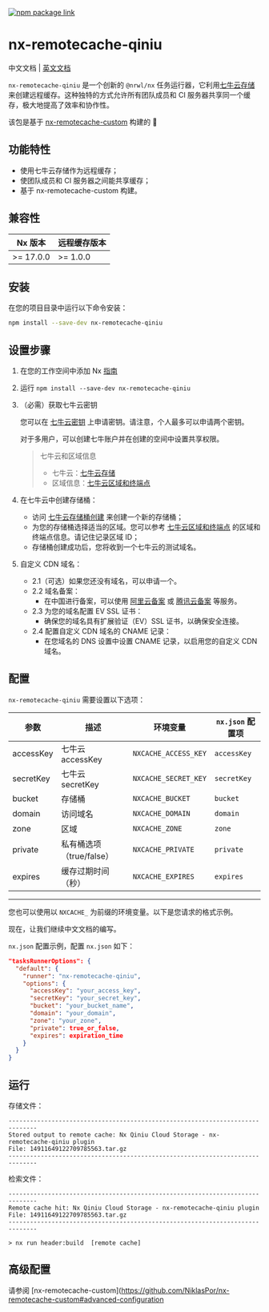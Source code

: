 [![npm package link](https://img.shields.io/npm/v/nx-remotecache-qiniu)](https://www.npmjs.com/package/nx-remotecache-qiniu)

# nx-remotecache-qiniu

中文文档 | [英文文档](./README.md)

`nx-remotecache-qiniu` 是一个创新的 `@nrwl/nx` 任务运行器，它利用[七牛云存储](https://www.qiniu.com/)来创建远程缓存。这种独特的方式允许所有团队成员和 CI 服务器共享同一个缓存，极大地提高了效率和协作性。

该包是基于 [nx-remotecache-custom](https://www.npmjs.com/package/nx-remotecache-custom) 构建的 🙌

## 功能特性

- 使用七牛云存储作为远程缓存；
- 使团队成员和 CI 服务器之间能共享缓存；
- 基于 nx-remotecache-custom 构建。

## 兼容性

| Nx 版本   | 远程缓存版本 |
| --------- | ------------ |
| >= 17.0.0 | >= 1.0.0     |

## 安装

在您的项目目录中运行以下命令安装：

```bash
npm install --save-dev nx-remotecache-qiniu
```

## 设置步骤

1. 在您的工作空间中添加 Nx [指南](https://nx.dev/getting-started/installation)

2. 运行 `npm install --save-dev nx-remotecache-qiniu`

3. （必需）获取七牛云密钥

   您可以在 [七牛云密钥](https://portal.qiniu.com/user/key?ref=developer.qiniu.com&s_path=%2Fkodo%2F1289%2Fnodejs) 上申请密钥。请注意，个人最多可以申请两个密钥。

   对于多用户，可以创建七牛账户并在创建的空间中设置共享权限。

   > 七牛云和区域信息
   >
   > - 七牛云：[七牛云存储](https://www.qiniu.com/products/kodo)
   > - 区域信息：[七牛云区域和终端点](https://developer.qiniu.com/kodo/1671/region-endpoint-fq)

4. 在七牛云中创建存储桶：

   - 访问 [七牛云存储桶创建](https://portal.qiniu.com/kodo/bucket) 来创建一个新的存储桶；
   - 为您的存储桶选择适当的区域。您可以参考 [七牛云区域和终端点](https://developer.qiniu.com/kodo/1671/region-endpoint-fq) 的区域和终端点信息。请记住记录区域 ID；
   - 存储桶创建成功后，您将收到一个七牛云的测试域名。

5. 自定义 CDN 域名：

   - 2.1（可选）如果您还没有域名，可以申请一个。
   - 2.2 域名备案：
     - 在中国进行备案，可以使用 [阿里云备案](https://beian.aliyun.com/) 或 [腾讯云备案](https://cloud.tencent.com/product/ba) 等服务。
   - 2.3 为您的域名配置 EV SSL 证书：
     - 确保您的域名具有扩展验证（EV）SSL 证书，以确保安全连接。
   - 2.4 配置自定义 CDN 域名的 CNAME 记录：
     - 在您域名的 DNS 设置中设置 CNAME 记录，以启用您的自定义 CDN 域名。

## 配置

`nx-remotecache-qiniu` 需要设置以下选项：

| 参数      | 描述                     | 环境变量             | `nx.json` 配置项 |
| --------- | ------------------------ | -------------------- | ---------------- |
| accessKey | 七牛云 accessKey         | `NXCACHE_ACCESS_KEY` | `accessKey`      |
| secretKey | 七牛云 secretKey         | `NXCACHE_SECRET_KEY` | `secretKey`      |
| bucket    | 存储桶                   | `NXCACHE_BUCKET`     | `bucket`         |
| domain    | 访问域名                 | `NXCACHE_DOMAIN`     | `domain`         |
| zone      | 区域                     | `NXCACHE_ZONE`       | `zone`           |
| private   | 私有桶选项（true/false） | `NXCACHE_PRIVATE`    | `private`        |
| expires   | 缓存过期时间（秒）       | `NXCACHE_EXPIRES`    | `expires`        |

---

您也可以使用以 `NXCACHE_` 为前缀的环境变量。以下是您请求的格式示例。

现在，让我们继续中文文档的编写。

`nx.json` 配置示例，配置 `nx.json` 如下：

```json
"tasksRunnerOptions": {
  "default": {
    "runner": "nx-remotecache-qiniu",
    "options": {
      "accessKey": "your_access_key",
      "secretKey": "your_secret_key",
      "bucket": "your_bucket_name",
      "domain": "your_domain",
      "zone": "your_zone",
      "private": true_or_false,
      "expires": expiration_time
    }
  }
}
```

## 运行

存储文件：

```
------------------------------------------------------------------------------
Stored output to remote cache: Nx Qiniu Cloud Storage - nx-remotecache-qiniu plugin
File: 14911649122709785563.tar.gz
------------------------------------------------------------------------------
```

检索文件：

```
------------------------------------------------------------------------------
Remote cache hit: Nx Qiniu Cloud Storage - nx-remotecache-qiniu plugin
File: 14911649122709785563.tar.gz
------------------------------------------------------------------------------

> nx run header:build  [remote cache]
```

## 高级配置

请参阅 [nx-remotecache-custom](https://github.com/NiklasPor/nx-remotecache-custom#advanced-configuration
